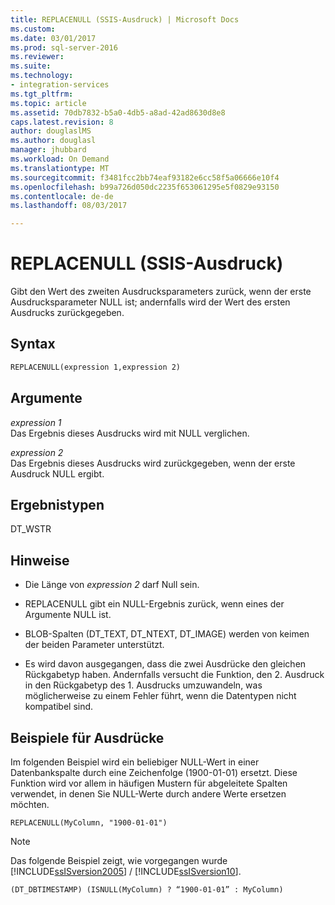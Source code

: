 ```yaml
---
title: REPLACENULL (SSIS-Ausdruck) | Microsoft Docs
ms.custom: 
ms.date: 03/01/2017
ms.prod: sql-server-2016
ms.reviewer: 
ms.suite: 
ms.technology:
- integration-services
ms.tgt_pltfrm: 
ms.topic: article
ms.assetid: 70db7832-b5a0-4db5-a8ad-42ad8630d8e8
caps.latest.revision: 8
author: douglaslMS
ms.author: douglasl
manager: jhubbard
ms.workload: On Demand
ms.translationtype: MT
ms.sourcegitcommit: f3481fcc2bb74eaf93182e6cc58f5a06666e10f4
ms.openlocfilehash: b99a726d050dc2235f653061295e5f0829e93150
ms.contentlocale: de-de
ms.lasthandoff: 08/03/2017

---
```

# <a name="replacenull-ssis-expression"></a>REPLACENULL (SSIS-Ausdruck)
  Gibt den Wert des zweiten Ausdrucksparameters zurück, wenn der erste Ausdrucksparameter NULL ist; andernfalls wird der Wert des ersten Ausdrucks zurückgegeben.  
  
## <a name="syntax"></a>Syntax  
  
```vb  
REPLACENULL(expression 1,expression 2)  
```  
  
## <a name="arguments"></a>Argumente  
 *expression 1*  
 Das Ergebnis dieses Ausdrucks wird mit NULL verglichen.  
  
 *expression 2*  
 Das Ergebnis dieses Ausdrucks wird zurückgegeben, wenn der erste Ausdruck NULL ergibt.  
  
## <a name="result-types"></a>Ergebnistypen  
 DT_WSTR  
  
## <a name="remarks"></a>Hinweise  
  
-   Die Länge von *expression 2* darf Null sein.  
  
-   REPLACENULL gibt ein NULL-Ergebnis zurück, wenn eines der Argumente NULL ist.  
  
-   BLOB-Spalten (DT_TEXT, DT_NTEXT, DT_IMAGE) werden von keimen der beiden Parameter unterstützt.  
  
-   Es wird davon ausgegangen, dass die zwei Ausdrücke den gleichen Rückgabetyp haben. Andernfalls versucht die Funktion, den 2. Ausdruck in den Rückgabetyp des 1. Ausdrucks umzuwandeln, was möglicherweise zu einem Fehler führt, wenn die Datentypen nicht kompatibel sind.  
  
## <a name="expression-examples"></a>Beispiele für Ausdrücke  
 Im folgenden Beispiel wird ein beliebiger NULL-Wert in einer Datenbankspalte durch eine Zeichenfolge (1900-01-01) ersetzt. Diese Funktion wird vor allem in häufigen Mustern für abgeleitete Spalten verwendet, in denen Sie NULL-Werte durch andere Werte ersetzen möchten.  
  
```  
REPLACENULL(MyColumn, "1900-01-01")  
```  
  
> [!NOTE]  
>  Das folgende Beispiel zeigt, wie vorgegangen wurde [!INCLUDE[ssISversion2005](../../includes/ssisversion2005-md.md)] / [!INCLUDE[ssISversion10](../../includes/ssisversion10-md.md)].  
  
```  
(DT_DBTIMESTAMP) (ISNULL(MyColumn) ? “1900-01-01” : MyColumn)   
```  
  
  

